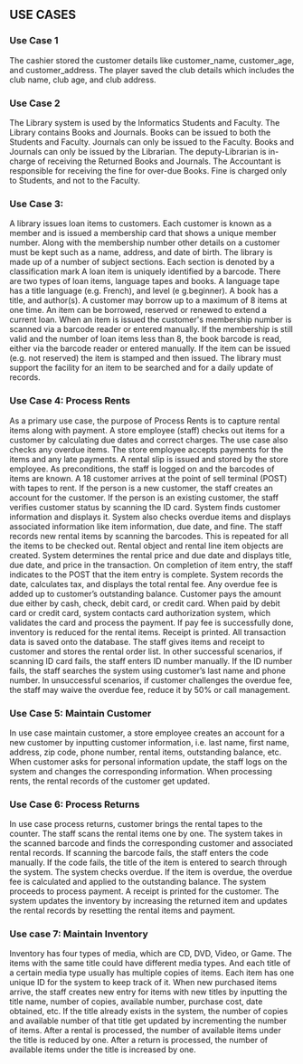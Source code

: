 ## USE CASES

### Use Case 1

The cashier stored the customer details like customer_name, customer_age, and customer_address. The player saved the club details which includes the club name, club age, and club address.

### Use Case 2

The Library system is used by the Informatics Students and Faculty. The Library contains Books and Journals. Books can be issued to both the Students and Faculty. Journals can only be issued to the Faculty. Books and Journals can only be issued by the Librarian. The deputy-Librarian is in-charge of receiving the Returned Books and Journals. The Accountant is responsible for receiving the fine for over-due Books. Fine is charged only to Students, and not to the Faculty.

### Use Case 3: 

A library issues loan items to customers. Each customer is known as a member and is issued a membership card that shows a unique member number. Along with the membership number other details on a customer must be kept such as a name, address, and date of birth. The library is made up of a number of subject sections. Each section is denoted by a classification mark A loan item is uniquely identified by a barcode. There are two types of loan items, language tapes and books. A language tape has a title language (e.g. French), and level (e g.beginner). A book has a title, and author(s). A customer may borrow up to a maximum of 8 items at one time. An item can be borrowed, reserved or renewed to extend a current loan. When an item is issued the customer's membership number is scanned via a barcode reader or entered manually. If the membership is still valid and the number of loan items less than 8, the book barcode is read, either via the barcode reader or entered manually. If the item can be issued (e.g. not reserved) the item is stamped and then issued. The library must support the facility for an item to be searched and for a daily update of records.


### Use Case 4: Process Rents
As a primary use case, the purpose of Process Rents is to capture rental items along with payment. A store employee (staff) checks out items for a customer by calculating due dates and correct charges. The use case also checks any overdue items. The store employee accepts payments for the items and any late payments. A rental slip is issued and stored by the store employee. As preconditions, the staff is logged on and the barcodes of items are known. A 18 customer arrives at the point of sell terminal (POST) with tapes to rent. If the person is a new customer, the staff creates an account for the customer. If the person is an existing customer, the staff verifies customer status by scanning the ID card. System finds customer information and displays it. System also checks overdue items and displays associated information like item information, due date, and fine. The staff records new rental items by scanning the barcodes. This is repeated for all the items to be checked out. Rental object and rental line item objects are created. System determines the rental price and due date and displays title, due date, and price in the transaction. On completion of item entry, the staff indicates to the POST that the item entry is complete. System records the date, calculates tax, and displays the total rental fee. Any overdue fee is added up to customer’s outstanding balance. Customer pays the amount due either by cash, check, debit card, or credit card. When paid by debit card or credit card, system contacts card authorization system, which validates the card and process the payment. If pay fee is successfully done, inventory is reduced for the rental items. Receipt is printed. All transaction data is saved onto the database. The staff gives items and receipt to customer and stores the rental order list. In other successful scenarios, if scanning ID card fails, the staff enters ID number manually. If the ID number fails, the staff searches the system using customer’s last name and phone number. In unsuccessful scenarios, if customer challenges the overdue fee, the staff may waive the overdue fee, reduce it by 50% or call management.

### Use Case 5: Maintain Customer

In use case maintain customer, a store employee creates an account for a new customer by inputting customer information, i.e. last name, first name, address, zip code, phone number, rental items, outstanding balance, etc. When customer asks for personal information update, the staff logs on the system and changes the corresponding information. When processing rents, the rental records of the customer get updated.

### Use Case 6: Process Returns

In use case process returns, customer brings the rental tapes to the counter. The staff scans the rental items one by one. The system takes in the scanned barcode and finds the corresponding customer and associated rental records. If scanning the barcode fails, the staff enters the code manually. If the code fails, the title of the item is entered to search through the system. The system checks overdue. If the item is overdue, the overdue fee is calculated and applied to the outstanding balance. The system proceeds to process payment. A receipt is printed for the customer. The system updates the inventory by increasing the returned item and updates the rental records by resetting the rental items and payment.

### Use case 7: Maintain Inventory

Inventory has four types of media, which are CD, DVD, Video, or Game. The items with the same title could have different media types. And each title of a certain media type usually has multiple copies of items. Each item has one unique ID for the system to keep track of it.
When new purchased items arrive, the staff creates new entry for items with new titles by inputting the title name, number of copies, available number, purchase cost, date obtained, etc.
If the title already exists in the system, the number of copies and available number of that title get updated by incrementing the number of items.
After a rental is processed, the number of available items under the title is reduced by one. After a return is processed, the number of available items under the title is increased by one.
